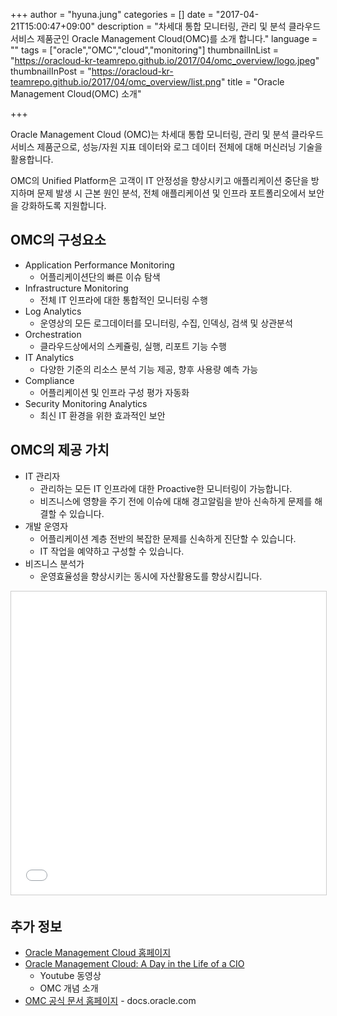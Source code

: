 +++
author = "hyuna.jung"
categories = []
date = "2017-04-21T15:00:47+09:00"
description = "차세대 통합 모니터링, 관리 및 분석 클라우드 서비스 제품군인 Oracle Management Cloud(OMC)를 소개 합니다."
language = ""
tags = ["oracle","OMC","cloud","monitoring"]
thumbnailInList = "https://oracloud-kr-teamrepo.github.io/2017/04/omc_overview/logo.jpeg"
thumbnailInPost = "https://oracloud-kr-teamrepo.github.io/2017/04/omc_overview/list.png"
title = "Oracle Management Cloud(OMC) 소개"

+++

Oracle Management Cloud (OMC)는 차세대 통합 모니터링, 관리 및 분석 클라우드 서비스 제품군으로, 성능/자원 지표 데이터와 로그 데이터 전체에 대해 머신러닝 기술을 활용합니다.

OMC의 Unified Platform은 고객이 IT 안정성을 향상시키고 애플리케이션 중단을 방지하며 문제 발생 시 근본 원인 분석, 전체 애플리케이션 및 인프라 포트폴리오에서 보안을 강화하도록 지원합니다.

## OMC의 구성요소
- Application Performance Monitoring
    + 어플리케이션단의 빠른 이슈 탐색
- Infrastructure Monitoring
    + 전체 IT 인프라에 대한 통합적인 모니터링 수행
- Log Analytics
    + 운영상의 모든 로그데이터를 모니터링, 수집, 인덱싱, 검색 및 상관분석
- Orchestration
    + 클라우드상에서의 스케쥴링, 실행, 리포트 기능 수행
- IT Analytics
    + 다양한 기준의 리소스 분석 기능 제공, 향후 사용량 예측 가능
- Compliance
    + 어플리케이션 및 인프라 구성 평가 자동화
- Security Monitoring Analytics
    + 최신 IT 환경을 위한 효과적인 보안

## OMC의 제공 가치
- IT 관리자
    + 관리하는 모든 IT 인프라에 대한 Proactive한 모니터링이 가능합니다.
    + 비즈니스에 영향을 주기 전에 이슈에 대해 경고알림을 받아 신속하게 문제를 해결할 수 있습니다.
- 개발 운영자
    + 어플리케이션 계층 전반의 복잡한 문제를 신속하게 진단할 수 있습니다.
    + IT 작업을 예약하고 구성할 수 있습니다.
- 비즈니스 분석가
    + 운영효율성을 향상시키는 동시에 자산활용도를 향상시킵니다.

<iframe src="//www.slideshare.net/slideshow/embed_code/key/NWaOaLe5stKM03" width="595" height="485" frameborder="0" marginwidth="0" marginheight="0" scrolling="no" style="border:1px solid #CCC; border-width:1px; margin-bottom:5px; max-width: 100%;" allowfullscreen> </iframe> <div style="margin-bottom:5px">

## 추가 정보

- [Oracle Management Cloud 홈페이지](https://cloud.oracle.com/management)
- [Oracle Management Cloud: A Day in the Life of a CIO ](https://www.youtube.com/watch?v=fQQ-VDa5GwE&feature=youtu.be)
  - Youtube 동영상
  - OMC 개념 소개
- [OMC 공식 문서 홈페이지](http://docs.oracle.com/en/cloud/paas/management-cloud/index.html) - docs.oracle.com
